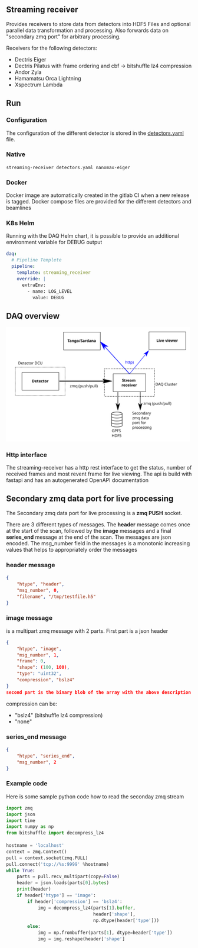 ## Streaming receiver
Provides receivers to store data from detectors into HDF5 Files and optional parallel data transformation and processing. Also forwards data on "secondary zmq port" for arbitrary processing.

Receivers for the following detectors:
 - Dectris Eiger 
 - Dectris Pilatus with frame ordering and cbf -> bitshuffle lz4 compression
 - Andor Zyla
 - Hamamatsu Orca Lightning
 - Xspectrum Lambda 


## Run
### Configuration
The configuration of the different detector is stored in the [detectors.yaml](detectors.yaml) file.

### Native
```shell
streaming-receiver detectors.yaml nanomax-eiger

```
### Docker
Docker image are automatically created in the gitlab CI when a new release is tagged. Docker compose files are provided for the different detectors and beamlines

### K8s Helm
Running with the DAQ Helm chart, it is possible to provide an additional environment variable for DEBUG output
```yaml
daq:
  # Pipeline Templete
  pipeline:
    template: streaming_receiver
    override: |
      extraEnv:
        - name: LOG_LEVEL
          value: DEBUG
```

## DAQ overview
<img src="doc/daq-schema.png" alt="Pipeline overview" width="500px"/>

### Http interface

The streaming-receiver has a http rest interface to get the status, number of received frames and most revent frame for live viewing. The api is build with fastapi and has an autogenerated OpenAPI documentation

## Secondary zmq data port for live processing
The Secondary zmq data port for live processing is a **zmq PUSH** socket.

There are 3 different types of messages. The **header** message comes once at the start of the scan, followed by the **image** messages and a final **series_end** message at the end of the scan. The messages are json encoded.
The msg_number field in the messages is a monotonic increasing values that helps to appropriately order the messages

### header message
```json
{
    "htype", "header",
    "msg_number", 0,
    "filename", "/tmp/testfile.h5"
}
```

### image message 
is a multipart zmq message with 2 parts. First part is a json header
```json
{
    "htype", "image",
    "msg_number", 1,
    "frame": 0,
    "shape": (100, 100),
    "type": "uint32",
    "compression", "bslz4"
}
second part is the binary blob of the array with the above description
```
compression can be:
* "bslz4" (bitshuffle lz4 compression)
* "none"

### series_end message
```json
{
    "htype", "series_end",
    "msg_number", 2
}
```

### Example code
Here is some sample python code how to read the seconday zmq stream

```python
import zmq
import json
import time
import numpy as np
from bitshuffle import decompress_lz4

hostname = 'localhost'
context = zmq.Context()
pull = context.socket(zmq.PULL)
pull.connect('tcp://%s:9999' %hostname)
while True:
    parts = pull.recv_multipart(copy=False)
    header = json.loads(parts[0].bytes)
    print(header)
    if header['htype'] == 'image':
        if header['compression'] == 'bslz4':
            img = decompress_lz4(parts[1].buffer, 
                                 header['shape'], 
                                 np.dtype(header['type']))
        else:
            img = np.frombuffer(parts[1], dtype=header['type'])
            img = img.reshape(header['shape']
```
